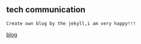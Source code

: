 ## tech communication
	Create own blog by the jekyll,i am very happy!!!

[blog](lkkandsyf.github.com.io)
